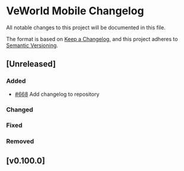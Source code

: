 # VeWorld Mobile Changelog
All notable changes to this project will be documented in this file.

The format is based on [Keep a Changelog](https://keepachangelog.com/en/1.0.0/),
and this project adheres to [Semantic Versioning](https://semver.org/spec/v2.0.0.html).

<!--

Use the following template to create a new Unreleased change log.
## [Unreleased]
### Added

### Changed

### Fixed

### Removed
-->

## [Unreleased]
### Added
- [#668](https://github.com/vechainfoundation/veworld-mobile/issues/668) Add changelog to repository

### Changed

### Fixed

### Removed

## [v0.100.0]